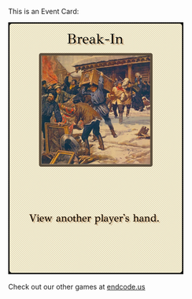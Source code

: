 This is an Event Card: 
 
 ![alt text](Break-In[face,3].png?raw=true "Event Card")  
 
 
 
 
 
 Check out our other games at [endcode.us](https://endcode.us/)
